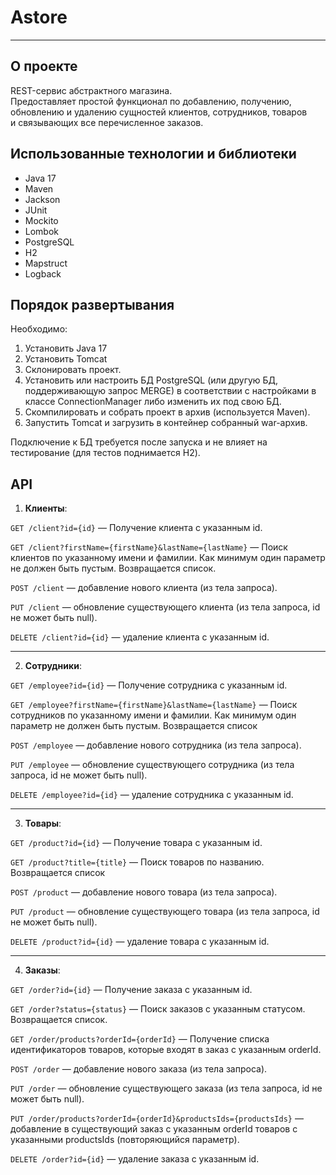 # Astore
___
## О проекте
REST-сервис абстрактного магазина.<br>
Предоставляет простой функционал по добавлению, получению, обновлению и удалению сущностей клиентов, сотрудников, товаров <br>
и связывающих все перечисленное заказов.

## Использованные технологии и библиотеки
- Java 17
- Maven
- Jackson
- JUnit
- Mockito
- Lombok
- PostgreSQL
- H2
- Mapstruct
- Logback

## Порядок развертывания
Необходимо:

1. Установить Java 17
2. Установить Tomcat
3. Склонировать проект.
4. Установить или настроить БД PostgreSQL (или другую БД, поддерживающую запрос MERGE) в соответствии с настройками в классе ConnectionManager либо изменить их под свою БД.
5. Скомпилировать и собрать проект в архив (используется Maven).
6. Запустить Tomcat и загрузить в контейнер собранный war-архив.

Подключение к БД требуется после запуска и не влияет на тестирование (для тестов поднимается H2).

## API

1. **Клиенты**:

`GET /client?id={id}` — Получение клиента с указанным id.

`GET /client?firstName={firstName}&lastName={lastName}` — Поиск клиентов по указанному имени и фамилии. 
Как минимум один параметр не должен быть пустым. Возвращается список.

`POST /client` — добавление нового клиента (из тела запроса).

`PUT /client` — обновление существующего клиента (из тела запроса, id не может быть null).

`DELETE /client?id={id}` — удаление клиента с указанным id.
___
2. **Сотрудники**:

`GET /employee?id={id}` — Получение сотрудника с указанным id.

`GET /employee?firstName={firstName}&lastName={lastName}` — Поиск сотрудников по указанному имени и фамилии.
Как минимум один параметр не должен быть пустым. Возвращается список

`POST /employee` — добавление нового сотрудника (из тела запроса).

`PUT /employee` — обновление существующего сотрудника (из тела запроса, id не может быть null).

`DELETE /employee?id={id}` — удаление сотрудника с указанным id.
___
3. **Товары**:

`GET /product?id={id}` — Получение товара с указанным id.

`GET /product?title={title}` — Поиск товаров по названию. Возвращается список

`POST /product` — добавление нового товара (из тела запроса).

`PUT /product` — обновление существующего товара (из тела запроса, id не может быть null).

`DELETE /product?id={id}` — удаление товара с указанным id.
___
4. **Заказы**:

`GET /order?id={id}` — Получение заказа с указанным id.

`GET /order?status={status}` — Поиск заказов с указанным статусом. Возвращается список.

`GET /order/products?orderId={orderId}` — Получение списка идентификаторов товаров, 
которые входят в заказ с указанным orderId.

`POST /order` — добавление нового заказа (из тела запроса).

`PUT /order` — обновление существующего заказа (из тела запроса, id не может быть null).

`PUT /order/products?orderId={orderId}&productsIds={productsIds}` — добавление в существующий заказ с указанным orderId 
товаров с указанными productsIds (повторяющийся параметр).

`DELETE /order?id={id}` — удаление заказа с указанным id.